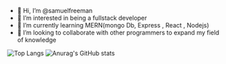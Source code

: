 - 👋 Hi, I’m @samuelfreeman
- 👀 I’m interested in being a fullstack developer
- 🌱 I’m currently learning MERN(mongo Db, Express , React , Nodejs)
- 💞️ I’m looking to collaborate with other programmers to expand my field of knowledge


![Top Langs](https://github-readme-stats.vercel.app/api/top-langs/?username=samuelfreeman&layout=compact)
![Anurag's GitHub stats](https://github-readme-stats.vercel.app/api?username=samuelfreeman&show_icons=true&theme=transparent)   

